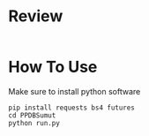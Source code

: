 # Review
<img url="https://github.com/ExtremeBoyGG/PPDBSumut/blob/da110511186a1e8634f8e3cb9ea33e78206a6aab/Screenshot_2023-10-11-20-23-11-98_84d3000e3f4017145260f7618db1d683.jpg"></img>

# How To Use
Make sure to install python software
```
pip install requests bs4 futures
cd PPDBSumut
python run.py
```

